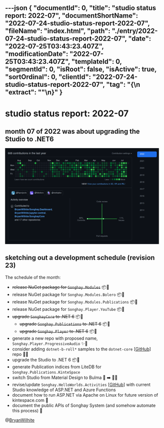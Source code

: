 ---json
{
  "documentId": 0,
  "title": "studio status report: 2022-07",
  "documentShortName": "2022-07-24-studio-status-report-2022-07",
  "fileName": "index.html",
  "path": "./entry/2022-07-24-studio-status-report-2022-07",
  "date": "2022-07-25T03:43:23.407Z",
  "modificationDate": "2022-07-25T03:43:23.407Z",
  "templateId": 0,
  "segmentId": 0,
  "isRoot": false,
  "isActive": true,
  "sortOrdinal": 0,
  "clientId": "2022-07-24-studio-status-report-2022-07",
  "tag": "{\n  \"extract\": \"\"\n}"
}
---

# studio status report: 2022-07

## month 07 of 2022 was about upgrading the Studio to .NET6

![668 contributions in the last year](../presentation/image/day-path-2022-07-24-20-44-48.png)

## sketching out a development schedule (revision 23)

The schedule of the month:

- ~~release NuGet package for `Songhay.Modules`~~ 📦🚀
- release NuGet package for `Songhay.Modules.Bolero` 📦🚀
- release NuGet package for `Songhay.Modules.Publications` 📦🚀
- release NuGet package for `Songhay.Player.YouTube` 📦🚀
- ~~upgrade `SonghayCore` to .NET 6~~  📦🔼
  - ~~upgrade `Songhay.Publications` to .NET 6~~  📦🔼
  - ~~upgrade `Songhay.Player` to .NET 6~~  📦🔼
- generate a new repo with proposed name, `Songhay.Player.ProgressiveAudio` ✨🚧
- consider adding `dotnet-b-roll*` samples to the `dotnet-core` [[GitHub](https://github.com/BryanWilhite/dotnet-core)] repo 🚜✨
- upgrade the Studio to .NET 6 📦🔼
- generate Publication indices from LiteDB for `Songhay.Publications.KinteSpace`
- switch Studio from Material Design to Bulma 💄 ➡️ 💄✨
- revise/update `Songhay.HelloWorlds.Activities` [[GitHub](https://github.com/BryanWilhite/Songhay.HelloWorlds.Activities)] with current Studio knowledge of ASP.NET and Azure Functions
- document how to run ASP.NET via Apache on Linux for future version of kintespace.com 📖
- document the public APIs of Songhay System (and somehow automate this process) 📖

@[BryanWilhite](https://twitter.com/BryanWilhite)
